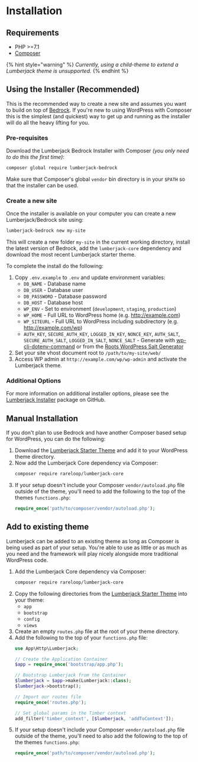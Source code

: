 # Installation

## Requirements

* PHP >=7.1
* [Composer](https://getcomposer.org)

{% hint style="warning" %}
_Currently, using a child-theme to extend a Lumberjack theme is unsupported._
{% endhint %}

## Using the Installer (Recommended)
This is the recommended way to create a new site and assumes you want to build on top of [Bedrock](https://roots.io/bedrock). If you're new to using WordPress with Composer this is the simplest (and quickest) way to get up and running as the installer will do all the heavy lifting for you. 

### Pre-requisites

Download the Lumberjack Bedrock Installer with Composer _(you only need to do this the first time)_:

```bash
composer global require lumberjack-bedrock
```

Make sure that Composer's global `vendor` bin directory is in your `$PATH` so that the installer can be used.

### Create a new site
Once the installer is available on your computer you can create a new Lumberjack/Bedrock site using:

```bash
lumberjack-bedrock new my-site
```

This will create a new folder `my-site` in the current working directory, install the latest version of Bedrock, add the `lumberjack-core` dependency and download the most recent Lumberjack starter theme.

To complete the install do the following:

1. Copy `.env.example` to `.env` and update environment variables:
   * `DB_NAME` - Database name
   * `DB_USER` - Database user
   * `DB_PASSWORD` - Database password
   * `DB_HOST` - Database host
   * `WP_ENV` - Set to environment (`development`, `staging`, `production`)
   * `WP_HOME` - Full URL to WordPress home (e.g. http://example.com)
   * `WP_SITEURL` - Full URL to WordPress including subdirectory (e.g. http://example.com/wp)
   * `AUTH_KEY`, `SECURE_AUTH_KEY`, `LOGGED_IN_KEY`, `NONCE_KEY`, `AUTH_SALT`, `SECURE_AUTH_SALT`, `LOGGED_IN_SALT`, `NONCE_SALT` - Generate with [wp-cli-dotenv-command](https://github.com/aaemnnosttv/wp-cli-dotenv-command) or from the [Roots WordPress Salt Generator](https://cdn.roots.io/salts.html)
2. Set your site vhost document root to `/path/to/my-site/web/`
3. Access WP admin at `http://example.com/wp/wp-admin` and activate the Lumberjack theme.

### Additional Options
For more information on additional installer options, please see the [Lumberjack Installer](https://github.com/Rareloop/lumberjack-bedrock-installer) package on GitHub.

## Manual Installation
If you don't plan to use Bedrock and have another Composer based setup for WordPress, you can do the following:

1. Download the [Lumberjack Starter Theme](https://github.com/Rareloop/lumberjack) and add it to your WordPress theme directory.
2. Now add the Lumberjack Core dependency via Composer:
    ```bash
    composer require rareloop/lumberjack-core
    ```
3. If your setup doesn't include your Composer `vendor/autoload.php` file outside of the theme, you'll need to add the following to the top of the themes `functions.php`:
    ```php
    require_once('path/to/composer/vendor/autoload.php');
    ```

## Add to existing theme
Lumberjack can be added to an existing theme as long as Composer is being used as part of your setup. You're able to use as little or as much as you need and the framework will play nicely alongside more traditional WordPress code.

1. Add the Lumberjack Core dependency via Composer:
    ```bash
    composer require rareloop/lumberjack-core
    ```
2. Copy the following directories from the [Lumberjack Starter Theme](https://github.com/Rareloop/lumberjack) into your theme:
    * `app`
    * `bootstrap`
    * `config`
    * `views`
3. Create an empty `routes.php` file at the root of your theme directory.
4. Add the following to the top of your `functions.php` file:
    ```php
    use App\Http\Lumberjack;

    // Create the Application Container
    $app = require_once('bootstrap/app.php');

    // Bootstrap Lumberjack from the Container
    $lumberjack = $app->make(Lumberjack::class);
    $lumberjack->bootstrap();

    // Import our routes file
    require_once('routes.php');

    // Set global params in the Timber context
    add_filter('timber_context', [$lumberjack, 'addToContext']);
    ```
5. If your setup doesn't include your Composer `vendor/autoload.php` file outside of the theme, you'll need to also add the following to the top of the themes `functions.php`:
    ```php
    require_once('path/to/composer/vendor/autoload.php');
    ```